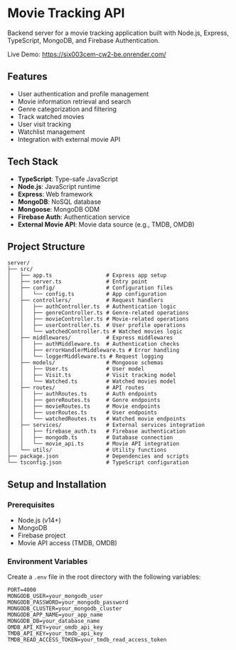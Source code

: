 # Movie Tracking API

Backend server for a movie tracking application built with Node.js, Express, TypeScript, MongoDB, and Firebase
Authentication.

Live Demo: https://six003cem-cw2-be.onrender.com/

## Features

- User authentication and profile management
- Movie information retrieval and search
- Genre categorization and filtering
- Track watched movies
- User visit tracking
- Watchlist management
- Integration with external movie API

## Tech Stack

- **TypeScript**: Type-safe JavaScript
- **Node.js**: JavaScript runtime
- **Express**: Web framework
- **MongoDB**: NoSQL database
- **Mongoose**: MongoDB ODM
- **Firebase Auth**: Authentication service
- **External Movie API**: Movie data source (e.g., TMDB, OMDB)

## Project Structure

```
server/
├── src/
│   ├── app.ts                 # Express app setup
│   ├── server.ts              # Entry point
│   ├── config/                # Configuration files
│   │   └── config.ts          # App configuration
│   ├── controllers/           # Request handlers
│   │   ├── authController.ts  # Authentication logic
│   │   ├── genreController.ts # Genre-related operations
│   │   ├── movieController.ts # Movie-related operations
│   │   ├── userController.ts  # User profile operations
│   │   └── watchedController.ts # Watched movies logic
│   ├── middlewares/           # Express middlewares
│   │   ├── authMiddleware.ts  # Authentication checks
│   │   ├── errorHandlerMiddleware.ts # Error handling
│   │   └── loggerMiddleware.ts # Request logging
│   ├── models/                # Mongoose schemas
│   │   ├── User.ts            # User model
│   │   ├── Visit.ts           # Visit tracking model
│   │   └── Watched.ts         # Watched movies model
│   ├── routes/                # API routes
│   │   ├── authRoutes.ts      # Auth endpoints
│   │   ├── genreRoutes.ts     # Genre endpoints
│   │   ├── movieRoutes.ts     # Movie endpoints
│   │   ├── userRoutes.ts      # User endpoints
│   │   └── watchedRoutes.ts   # Watched movie endpoints
│   ├── services/              # External services integration
│   │   ├── firebase_auth.ts   # Firebase authentication
│   │   ├── mongodb.ts         # Database connection
│   │   └── movie_api.ts       # Movie API integration
│   └── utils/                 # Utility functions
├── package.json               # Dependencies and scripts
└── tsconfig.json              # TypeScript configuration
```

## Setup and Installation

### Prerequisites

- Node.js (v14+)
- MongoDB
- Firebase project
- Movie API access (TMDB, OMDB)

### Environment Variables

Create a `.env` file in the root directory with the following variables:

```
PORT=4000
MONGODB_USER=your_mongodb_user
MONGODB_PASSWORD=your_mongodb_password
MONGODB_CLUSTER=your_mongodb_cluster
MONGODB_APP_NAME=your_app_name
MONGODB_DB=your_database_name
OMDB_API_KEY=your_omdb_api_key
TMDB_API_KEY=your_tmdb_api_key
TMDB_READ_ACCESS_TOKEN=your_tmdb_read_access_token
```
